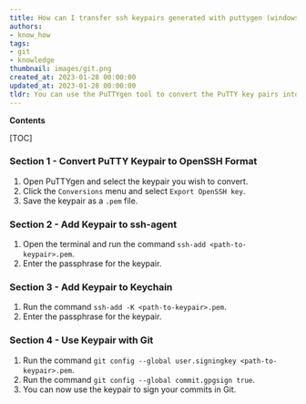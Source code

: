 ```yaml
---
title: How can I transfer ssh keypairs generated with puttygen (windows) to be used with ssh-agent and keychain (linux)?
authors:
- know_how
tags:
- git
- knowledge
thumbnail: images/git.png
created_at: 2023-01-28 00:00:00
updated_at: 2023-01-28 00:00:00
tldr: You can use the PuTTYgen tool to convert the PuTTY key pairs into OpenSSH format, which can then be used by ssh-agent and Keychain in Linux.
---
```


**Contents**

[TOC]

### Section 1 - Convert PuTTY Keypair to OpenSSH Format
1. Open PuTTYgen and select the keypair you wish to convert.
2. Click the `Conversions` menu and select `Export OpenSSH key`.
3. Save the keypair as a `.pem` file.

### Section 2 - Add Keypair to ssh-agent
1. Open the terminal and run the command `ssh-add <path-to-keypair>.pem`.
2. Enter the passphrase for the keypair.

### Section 3 - Add Keypair to Keychain
1. Run the command `ssh-add -K <path-to-keypair>.pem`.
2. Enter the passphrase for the keypair.

### Section 4 - Use Keypair with Git
1. Run the command `git config --global user.signingkey <path-to-keypair>.pem`.
2. Run the command `git config --global commit.gpgsign true`.
3. You can now use the keypair to sign your commits in Git.
